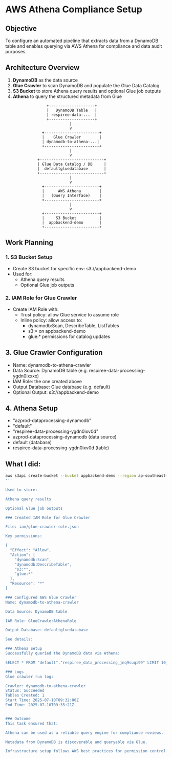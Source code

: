 # AWS Athena Compliance Setup


## Objective

To configure an automated pipeline that extracts data from a DynamoDB table and enables querying via AWS Athena for compliance and data audit purposes.

## Architecture Overview

1. **DynamoDB** as the data source  
2. **Glue Crawler** to scan DynamoDB and populate the Glue Data Catalog  
3. **S3 Bucket** to store Athena query results and optional Glue job outputs  
4. **Athena** to query the structured metadata from Glue

```plaintext
                  +--------------------+
                  |   DynamoDB Table   |
                  | respiree-data-...  |
                  +--------------------+
                            |
                            v
                +------------------------+
                |    Glue Crawler        |
                | dynamodb-to-athena-...|
                +------------------------+
                            |
                            v
              +----------------------------+
              | Glue Data Catalog / DB     |
              |  defaultgluedatabase       |
              +----------------------------+
                            |
                            v
                +------------------------+
                |      AWS Athena        |
                |   (Query Interface)    |
                +------------------------+
                            |
                            v
                +------------------------+
                |     S3 Bucket          |
                |  appbackend-demo       |
                +------------------------+
```

## Work Planning

### 1. S3 Bucket Setup
- Create S3 bucket for specific env: s3://appbackend-demo
- Used for: 
  - Athena query results 
  - Optional Glue job outputs 

### 2. IAM Role for Glue Crawler
- Create IAM Role with: 
  - Trust policy: allow Glue service to assume role 
  - Inline policy: allow access to: 
    - dynamodb:Scan, DescribeTable, ListTables 
    - s3:* on appbackend-demo 
    - glue:* permissions for catalog updates 

## 3. Glue Crawler Configuration 
- Name: dynamodb-to-athena-crawler 
- Data Source: DynamoDB table (e.g. respiree-data-processing-ygdn0ixxxx) 
- IAM Role: the one created above 
- Output Database: Glue database (e.g. default) 
- Optional Output: s3://appbackend-demo 

## 4. Athena Setup
- "azprod-dataprocessing-dynamodb"
- "default"
- "respiree-data-processing-ygdn0ixv0d" 
- azprod-dataprocessing-dynamodb (data source) 
- default (database) 
- respiree-data-processing-ygdn0ixv0d (table) 

## What I did:

```bash
aws s3api create-bucket --bucket appbackend-demo --region ap-southeast-1
'''

Used to store:

Athena query results

Optional Glue job outputs

### Created IAM Role for Glue Crawler

File: iam/glue-crawler-role.json

Key permissions:

{
  "Effect": "Allow",
  "Action": [
    "dynamodb:Scan",
    "dynamodb:DescribeTable",
    "s3:*",
    "glue:*"
  ],
  "Resource": "*"
}

### Configured AWS Glue Crawler
Name: dynamodb-to-athena-crawler

Data Source: DynamoDB table

IAM Role: GlueCrawlerAthenaRole

Output Database: defaultgluedatabase

See details: 

### Athena Setup
Successfully queried the DynamoDB data via Athena:

SELECT * FROM "default"."respiree_data_processing_jnq9suqi99" LIMIT 10;

### Logs
Glue crawler run log:

Crawler: dynamodb-to-athena-crawler
Status: Succeeded
Tables Created: 1
Start Time: 2025-07-10T09:32:00Z
End Time: 2025-07-10T09:35:21Z


### Outcome
This task ensured that:

Athena can be used as a reliable query engine for compliance reviews.

Metadata from DynamoDB is discoverable and queryable via Glue.

Infrastructure setup follows AWS best practices for permission control and modularity.